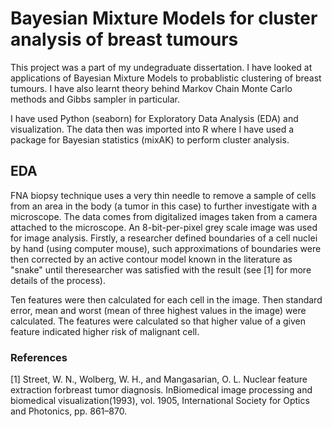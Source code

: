 # Bayesian Mixture Models for cluster analysis of breast tumours

 This project was a part of my undegraduate dissertation. I have looked at applications of Bayesian Mixture Models to probablistic clustering of breast tumours.
 I have also learnt theory behind Markov Chain Monte Carlo methods and Gibbs sampler in particular. 
 
 I have used Python (seaborn) for Exploratory Data Analysis (EDA) and visualization. The data then was imported into R where I have used a package for Bayesian statistics (mixAK) 
 to perform cluster analysis.
 
## EDA

FNA biopsy technique uses a very thin needle to remove a sample of cells from an area in the body (a tumor in this case) to further investigate with a microscope. 
The data comes from digitalized images taken from a camera attached to the microscope. An 8-bit-per-pixel grey scale image was used for image analysis. Firstly,
a researcher defined boundaries of a cell nuclei by hand (using computer mouse), such approximations of boundaries were then corrected by an active contour model
known in the literature as "snake" until theresearcher was satisfied with the result (see [1] for more details of the process).

Ten features were then calculated for each cell in the image. Then standard error, mean and worst (mean of three highest values in the image) were calculated. The features were
calculated so that higher value of a given feature indicated higher risk of malignant cell. 



### References

[1] Street, W. N., Wolberg, W. H., and Mangasarian, O. L. Nuclear feature extraction forbreast tumor diagnosis. InBiomedical 
image processing and biomedical visualization(1993), vol. 1905, International Society for Optics and Photonics, pp. 861–870.


